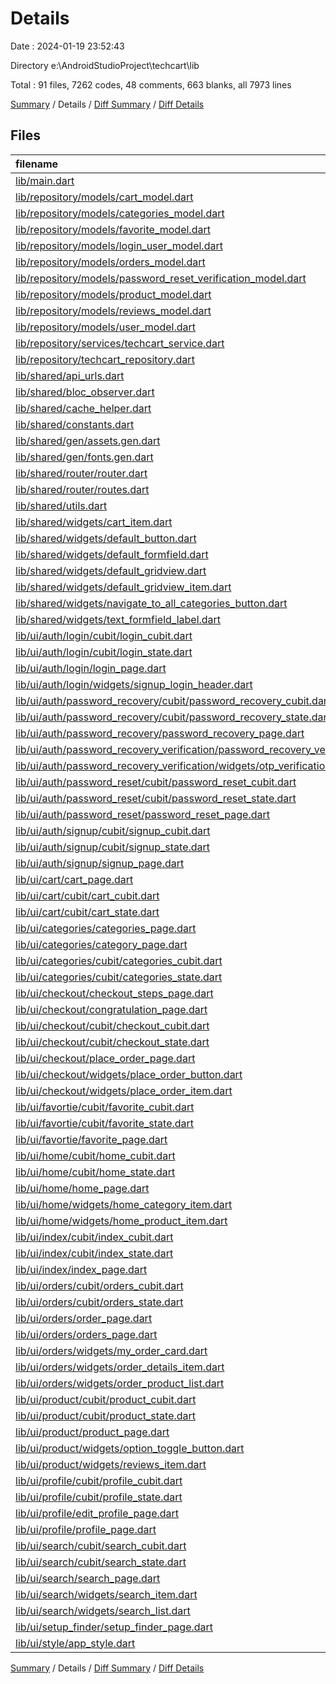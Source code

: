 # Details

Date : 2024-01-19 23:52:43

Directory e:\\AndroidStudioProject\\techcart\\lib

Total : 91 files,  7262 codes, 48 comments, 663 blanks, all 7973 lines

[Summary](results.md) / Details / [Diff Summary](diff.md) / [Diff Details](diff-details.md)

## Files
| filename | language | code | comment | blank | total |
| :--- | :--- | ---: | ---: | ---: | ---: |
| [lib/main.dart](/lib/main.dart) | Dart | 90 | 1 | 6 | 97 |
| [lib/repository/models/cart_model.dart](/lib/repository/models/cart_model.dart) | Dart | 38 | 1 | 9 | 48 |
| [lib/repository/models/categories_model.dart](/lib/repository/models/categories_model.dart) | Dart | 35 | 0 | 8 | 43 |
| [lib/repository/models/favorite_model.dart](/lib/repository/models/favorite_model.dart) | Dart | 35 | 0 | 7 | 42 |
| [lib/repository/models/login_user_model.dart](/lib/repository/models/login_user_model.dart) | Dart | 24 | 3 | 6 | 33 |
| [lib/repository/models/orders_model.dart](/lib/repository/models/orders_model.dart) | Dart | 50 | 0 | 8 | 58 |
| [lib/repository/models/password_reset_verification_model.dart](/lib/repository/models/password_reset_verification_model.dart) | Dart | 8 | 1 | 2 | 11 |
| [lib/repository/models/product_model.dart](/lib/repository/models/product_model.dart) | Dart | 58 | 1 | 9 | 68 |
| [lib/repository/models/reviews_model.dart](/lib/repository/models/reviews_model.dart) | Dart | 21 | 0 | 7 | 28 |
| [lib/repository/models/user_model.dart](/lib/repository/models/user_model.dart) | Dart | 21 | 0 | 3 | 24 |
| [lib/repository/services/techcart_service.dart](/lib/repository/services/techcart_service.dart) | Dart | 371 | 0 | 31 | 402 |
| [lib/repository/techcart_repository.dart](/lib/repository/techcart_repository.dart) | Dart | 101 | 0 | 26 | 127 |
| [lib/shared/api_urls.dart](/lib/shared/api_urls.dart) | Dart | 22 | 0 | 20 | 42 |
| [lib/shared/bloc_observer.dart](/lib/shared/bloc_observer.dart) | Dart | 24 | 0 | 5 | 29 |
| [lib/shared/cache_helper.dart](/lib/shared/cache_helper.dart) | Dart | 32 | 0 | 7 | 39 |
| [lib/shared/constants.dart](/lib/shared/constants.dart) | Dart | 11 | 0 | 9 | 20 |
| [lib/shared/gen/assets.gen.dart](/lib/shared/gen/assets.gen.dart) | Dart | 109 | 19 | 24 | 152 |
| [lib/shared/gen/fonts.gen.dart](/lib/shared/gen/fonts.gen.dart) | Dart | 5 | 9 | 5 | 19 |
| [lib/shared/router/router.dart](/lib/shared/router/router.dart) | Dart | 238 | 0 | 4 | 242 |
| [lib/shared/router/routes.dart](/lib/shared/router/routes.dart) | Dart | 21 | 0 | 19 | 40 |
| [lib/shared/utils.dart](/lib/shared/utils.dart) | Dart | 57 | 0 | 7 | 64 |
| [lib/shared/widgets/cart_item.dart](/lib/shared/widgets/cart_item.dart) | Dart | 168 | 0 | 5 | 173 |
| [lib/shared/widgets/default_button.dart](/lib/shared/widgets/default_button.dart) | Dart | 27 | 0 | 3 | 30 |
| [lib/shared/widgets/default_formfield.dart](/lib/shared/widgets/default_formfield.dart) | Dart | 78 | 0 | 4 | 82 |
| [lib/shared/widgets/default_gridview.dart](/lib/shared/widgets/default_gridview.dart) | Dart | 25 | 0 | 4 | 29 |
| [lib/shared/widgets/default_gridview_item.dart](/lib/shared/widgets/default_gridview_item.dart) | Dart | 107 | 0 | 5 | 112 |
| [lib/shared/widgets/navigate_to_all_categories_button.dart](/lib/shared/widgets/navigate_to_all_categories_button.dart) | Dart | 61 | 1 | 4 | 66 |
| [lib/shared/widgets/text_formfield_label.dart](/lib/shared/widgets/text_formfield_label.dart) | Dart | 21 | 0 | 4 | 25 |
| [lib/ui/auth/login/cubit/login_cubit.dart](/lib/ui/auth/login/cubit/login_cubit.dart) | Dart | 49 | 0 | 5 | 54 |
| [lib/ui/auth/login/cubit/login_state.dart](/lib/ui/auth/login/cubit/login_state.dart) | Dart | 10 | 0 | 7 | 17 |
| [lib/ui/auth/login/login_page.dart](/lib/ui/auth/login/login_page.dart) | Dart | 217 | 0 | 6 | 223 |
| [lib/ui/auth/login/widgets/signup_login_header.dart](/lib/ui/auth/login/widgets/signup_login_header.dart) | Dart | 41 | 0 | 4 | 45 |
| [lib/ui/auth/password_recovery/cubit/password_recovery_cubit.dart](/lib/ui/auth/password_recovery/cubit/password_recovery_cubit.dart) | Dart | 22 | 0 | 5 | 27 |
| [lib/ui/auth/password_recovery/cubit/password_recovery_state.dart](/lib/ui/auth/password_recovery/cubit/password_recovery_state.dart) | Dart | 12 | 0 | 8 | 20 |
| [lib/ui/auth/password_recovery/password_recovery_page.dart](/lib/ui/auth/password_recovery/password_recovery_page.dart) | Dart | 151 | 1 | 6 | 158 |
| [lib/ui/auth/password_recovery_verification/password_recovery_verification_page.dart](/lib/ui/auth/password_recovery_verification/password_recovery_verification_page.dart) | Dart | 161 | 1 | 7 | 169 |
| [lib/ui/auth/password_recovery_verification/widgets/otp_verification_form.dart](/lib/ui/auth/password_recovery_verification/widgets/otp_verification_form.dart) | Dart | 41 | 0 | 4 | 45 |
| [lib/ui/auth/password_reset/cubit/password_reset_cubit.dart](/lib/ui/auth/password_reset/cubit/password_reset_cubit.dart) | Dart | 22 | 0 | 4 | 26 |
| [lib/ui/auth/password_reset/cubit/password_reset_state.dart](/lib/ui/auth/password_reset/cubit/password_reset_state.dart) | Dart | 9 | 0 | 7 | 16 |
| [lib/ui/auth/password_reset/password_reset_page.dart](/lib/ui/auth/password_reset/password_reset_page.dart) | Dart | 155 | 0 | 8 | 163 |
| [lib/ui/auth/signup/cubit/signup_cubit.dart](/lib/ui/auth/signup/cubit/signup_cubit.dart) | Dart | 26 | 0 | 5 | 31 |
| [lib/ui/auth/signup/cubit/signup_state.dart](/lib/ui/auth/signup/cubit/signup_state.dart) | Dart | 10 | 0 | 7 | 17 |
| [lib/ui/auth/signup/signup_page.dart](/lib/ui/auth/signup/signup_page.dart) | Dart | 282 | 3 | 6 | 291 |
| [lib/ui/cart/cart_page.dart](/lib/ui/cart/cart_page.dart) | Dart | 123 | 0 | 4 | 127 |
| [lib/ui/cart/cubit/cart_cubit.dart](/lib/ui/cart/cubit/cart_cubit.dart) | Dart | 99 | 1 | 16 | 116 |
| [lib/ui/cart/cubit/cart_state.dart](/lib/ui/cart/cubit/cart_state.dart) | Dart | 14 | 0 | 11 | 25 |
| [lib/ui/categories/categories_page.dart](/lib/ui/categories/categories_page.dart) | Dart | 42 | 0 | 3 | 45 |
| [lib/ui/categories/category_page.dart](/lib/ui/categories/category_page.dart) | Dart | 46 | 0 | 3 | 49 |
| [lib/ui/categories/cubit/categories_cubit.dart](/lib/ui/categories/cubit/categories_cubit.dart) | Dart | 17 | 0 | 4 | 21 |
| [lib/ui/categories/cubit/categories_state.dart](/lib/ui/categories/cubit/categories_state.dart) | Dart | 12 | 0 | 8 | 20 |
| [lib/ui/checkout/checkout_steps_page.dart](/lib/ui/checkout/checkout_steps_page.dart) | Dart | 423 | 0 | 9 | 432 |
| [lib/ui/checkout/congratulation_page.dart](/lib/ui/checkout/congratulation_page.dart) | Dart | 74 | 0 | 3 | 77 |
| [lib/ui/checkout/cubit/checkout_cubit.dart](/lib/ui/checkout/cubit/checkout_cubit.dart) | Dart | 58 | 0 | 17 | 75 |
| [lib/ui/checkout/cubit/checkout_state.dart](/lib/ui/checkout/cubit/checkout_state.dart) | Dart | 8 | 0 | 8 | 16 |
| [lib/ui/checkout/place_order_page.dart](/lib/ui/checkout/place_order_page.dart) | Dart | 238 | 1 | 5 | 244 |
| [lib/ui/checkout/widgets/place_order_button.dart](/lib/ui/checkout/widgets/place_order_button.dart) | Dart | 36 | 0 | 4 | 40 |
| [lib/ui/checkout/widgets/place_order_item.dart](/lib/ui/checkout/widgets/place_order_item.dart) | Dart | 162 | 0 | 6 | 168 |
| [lib/ui/favortie/cubit/favorite_cubit.dart](/lib/ui/favortie/cubit/favorite_cubit.dart) | Dart | 59 | 0 | 15 | 74 |
| [lib/ui/favortie/cubit/favorite_state.dart](/lib/ui/favortie/cubit/favorite_state.dart) | Dart | 20 | 0 | 14 | 34 |
| [lib/ui/favortie/favorite_page.dart](/lib/ui/favortie/favorite_page.dart) | Dart | 69 | 0 | 3 | 72 |
| [lib/ui/home/cubit/home_cubit.dart](/lib/ui/home/cubit/home_cubit.dart) | Dart | 39 | 0 | 10 | 49 |
| [lib/ui/home/cubit/home_state.dart](/lib/ui/home/cubit/home_state.dart) | Dart | 15 | 0 | 11 | 26 |
| [lib/ui/home/home_page.dart](/lib/ui/home/home_page.dart) | Dart | 306 | 1 | 3 | 310 |
| [lib/ui/home/widgets/home_category_item.dart](/lib/ui/home/widgets/home_category_item.dart) | Dart | 75 | 0 | 3 | 78 |
| [lib/ui/home/widgets/home_product_item.dart](/lib/ui/home/widgets/home_product_item.dart) | Dart | 49 | 0 | 4 | 53 |
| [lib/ui/index/cubit/index_cubit.dart](/lib/ui/index/cubit/index_cubit.dart) | Dart | 51 | 0 | 8 | 59 |
| [lib/ui/index/cubit/index_state.dart](/lib/ui/index/cubit/index_state.dart) | Dart | 6 | 0 | 5 | 11 |
| [lib/ui/index/index_page.dart](/lib/ui/index/index_page.dart) | Dart | 37 | 0 | 3 | 40 |
| [lib/ui/orders/cubit/orders_cubit.dart](/lib/ui/orders/cubit/orders_cubit.dart) | Dart | 17 | 0 | 4 | 21 |
| [lib/ui/orders/cubit/orders_state.dart](/lib/ui/orders/cubit/orders_state.dart) | Dart | 12 | 0 | 8 | 20 |
| [lib/ui/orders/order_page.dart](/lib/ui/orders/order_page.dart) | Dart | 96 | 0 | 3 | 99 |
| [lib/ui/orders/orders_page.dart](/lib/ui/orders/orders_page.dart) | Dart | 78 | 0 | 3 | 81 |
| [lib/ui/orders/widgets/my_order_card.dart](/lib/ui/orders/widgets/my_order_card.dart) | Dart | 47 | 0 | 4 | 51 |
| [lib/ui/orders/widgets/order_details_item.dart](/lib/ui/orders/widgets/order_details_item.dart) | Dart | 37 | 0 | 3 | 40 |
| [lib/ui/orders/widgets/order_product_list.dart](/lib/ui/orders/widgets/order_product_list.dart) | Dart | 57 | 0 | 4 | 61 |
| [lib/ui/product/cubit/product_cubit.dart](/lib/ui/product/cubit/product_cubit.dart) | Dart | 62 | 0 | 11 | 73 |
| [lib/ui/product/cubit/product_state.dart](/lib/ui/product/cubit/product_state.dart) | Dart | 17 | 0 | 13 | 30 |
| [lib/ui/product/product_page.dart](/lib/ui/product/product_page.dart) | Dart | 667 | 1 | 11 | 679 |
| [lib/ui/product/widgets/option_toggle_button.dart](/lib/ui/product/widgets/option_toggle_button.dart) | Dart | 34 | 0 | 4 | 38 |
| [lib/ui/product/widgets/reviews_item.dart](/lib/ui/product/widgets/reviews_item.dart) | Dart | 85 | 0 | 4 | 89 |
| [lib/ui/profile/cubit/profile_cubit.dart](/lib/ui/profile/cubit/profile_cubit.dart) | Dart | 105 | 1 | 14 | 120 |
| [lib/ui/profile/cubit/profile_state.dart](/lib/ui/profile/cubit/profile_state.dart) | Dart | 16 | 0 | 13 | 29 |
| [lib/ui/profile/edit_profile_page.dart](/lib/ui/profile/edit_profile_page.dart) | Dart | 189 | 2 | 7 | 198 |
| [lib/ui/profile/profile_page.dart](/lib/ui/profile/profile_page.dart) | Dart | 270 | 0 | 5 | 275 |
| [lib/ui/search/cubit/search_cubit.dart](/lib/ui/search/cubit/search_cubit.dart) | Dart | 20 | 0 | 4 | 24 |
| [lib/ui/search/cubit/search_state.dart](/lib/ui/search/cubit/search_state.dart) | Dart | 12 | 0 | 8 | 20 |
| [lib/ui/search/search_page.dart](/lib/ui/search/search_page.dart) | Dart | 130 | 0 | 6 | 136 |
| [lib/ui/search/widgets/search_item.dart](/lib/ui/search/widgets/search_item.dart) | Dart | 71 | 0 | 4 | 75 |
| [lib/ui/search/widgets/search_list.dart](/lib/ui/search/widgets/search_list.dart) | Dart | 24 | 0 | 4 | 28 |
| [lib/ui/setup_finder/setup_finder_page.dart](/lib/ui/setup_finder/setup_finder_page.dart) | Dart | 45 | 0 | 4 | 49 |
| [lib/ui/style/app_style.dart](/lib/ui/style/app_style.dart) | Dart | 27 | 0 | 2 | 29 |

[Summary](results.md) / Details / [Diff Summary](diff.md) / [Diff Details](diff-details.md)